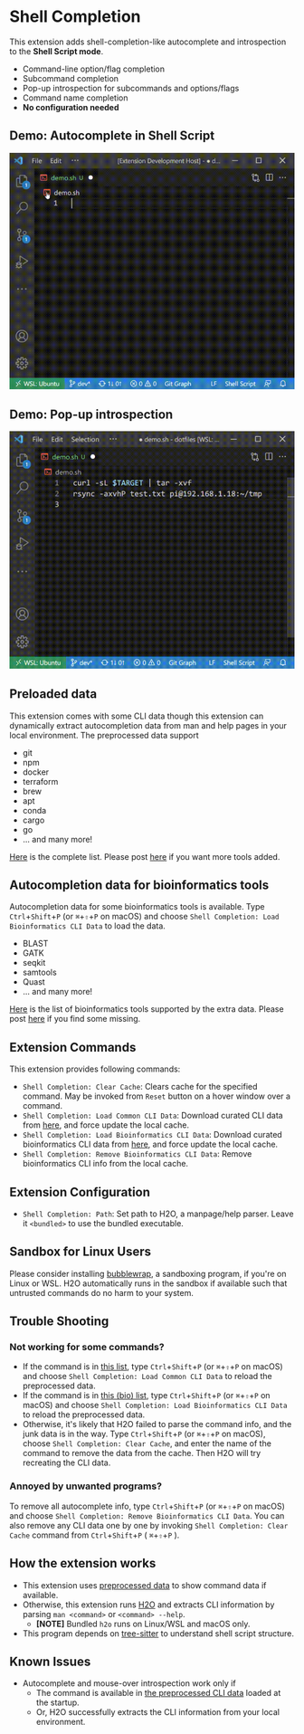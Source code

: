 # Shell Completion

This extension adds shell-completion-like autocomplete and introspection to the **Shell Script mode**.

* Command-line option/flag completion
* Subcommand completion
* Pop-up introspection for subcommands and options/flags
* Command name completion
* **No configuration needed**


## Demo: Autocomplete in Shell Script
![shellcomp](https://raw.githubusercontent.com/yamaton/vscode-h2o/main/images/demo-autocomplete.gif)



## Demo: Pop-up introspection

![hover](https://raw.githubusercontent.com/yamaton/vscode-h2o/main/images/demo-mouseover.gif)



## Preloaded data

This extension comes with some CLI data though this extension can dynamically extract autocompletion data from man and help pages in your local environment. The preprocessed data support

* git
* npm
* docker
* terraform
* brew
* apt
* conda
* cargo
* go
* ... and many more!

[Here](https://github.com/yamaton/h2o-curated-data/blob/main/general.txt) is the complete list. Please post [here](https://github.com/yamaton/h2o-curated-data/issues/1) if you want more tools added.

## Autocompletion data for bioinformatics tools

Autocompletion data for some bioinformatics tools is available. Type `Ctrl`+`Shift`+`P` (or `⌘`+`⇧`+`P` on macOS) and choose `Shell Completion: Load Bioinformatics CLI Data` to load the data.

* BLAST
* GATK
* seqkit
* samtools
* Quast
* ... and many more!

[Here](https://github.com/yamaton/h2o-curated-data/blob/main/general.txt) is the list of bioinformatics tools supported by the extra data. Please post [here](https://github.com/yamaton/h2o-curated-data/issues/1) if you find some missing.



## Extension Commands

This extension provides following commands:

* `Shell Completion: Clear Cache`: Clears cache for the specified command. May be invoked from `Reset` button on a hover window over a command.
* `Shell Completion: Load Common CLI Data`: Download curated CLI data from [here](https://github.com/yamaton/h2o-curated-data/tree/main/general/json), and force update the local cache.
* `Shell Completion: Load Bioinformatics CLI Data`: Download curated bioinformatics CLI data from [here](https://github.com/yamaton/h2o-curated-data/tree/main/bio/json), and force update the local cache.
* `Shell Completion: Remove Bioinformatics CLI Data`: Remove bioinformatics CLI info from the local cache.



## Extension Configuration

* `Shell Completion: Path`: Set path to H2O, a manpage/help parser. Leave it `<bundled>` to use the bundled executable.



## Sandbox for Linux Users

Please consider installing [bubblewrap](https://wiki.archlinux.org/title/Bubblewrap), a sandboxing program, if you're on Linux or WSL. H2O automatically runs in the sandbox if available such that untrusted commands do no harm to your system.


## Trouble Shooting

### Not working for some commands?

* If the command is in [this list](https://github.com/yamaton/h2o-curated-data/blob/main/general.txt), type `Ctrl`+`Shift`+`P` (or `⌘`+`⇧`+`P` on macOS) and choose `Shell Completion: Load Common CLI Data` to reload the preprocessed data.
* If the command is in [this (bio) list](https://github.com/yamaton/h2o-curated-data/blob/main/bio.txt), type `Ctrl`+`Shift`+`P` (or `⌘`+`⇧`+`P` on macOS) and choose `Shell Completion: Load Bioinformatics CLI Data` to reload the preprocessed data.
* Otherwise, it's likely that H2O failed to parse the command info, and the junk data is in the way.  Type `Ctrl`+`Shift`+`P` (or `⌘`+`⇧`+`P` on macOS), choose `Shell Completion: Clear Cache`, and enter the name of the command to remove the data from the cache. Then H2O will try recreating the CLI data.




### Annoyed by unwanted programs?
To remove all autocomplete info, type `Ctrl`+`Shift`+`P` (or `⌘`+`⇧`+`P` on macOS) and choose `Shell Completion: Remove Bioinformatics CLI Data`. You can also remove any CLI data one by one by invoking `Shell Completion: Clear Cache` command from `Ctrl`+`Shift`+`P` ( `⌘`+`⇧`+`P` ).



## How the extension works

* This extension uses [preprocessed data](https://github.com/yamaton/h2o-curated-data/tree/main/general/json) to show command data if available.
* Otherwise, this extension runs [H2O](https://github.com/yamaton/h2o) and extracts CLI information by parsing `man <command>`  or  `<command> --help`.
  * **[NOTE]** Bundled `h2o` runs on Linux/WSL and macOS only.
* This program depends on [tree-sitter](https://tree-sitter.github.io/tree-sitter/) to understand shell script structure.


## Known Issues

* Autocomplete and mouse-over introspection work only if
  * The command is available in [the preprocessed CLI data](https://github.com/yamaton/h2o-curated-data/tree/main/general/json) loaded at the startup.
  * Or, H2O successfully extracts the CLI information from your local environment.


